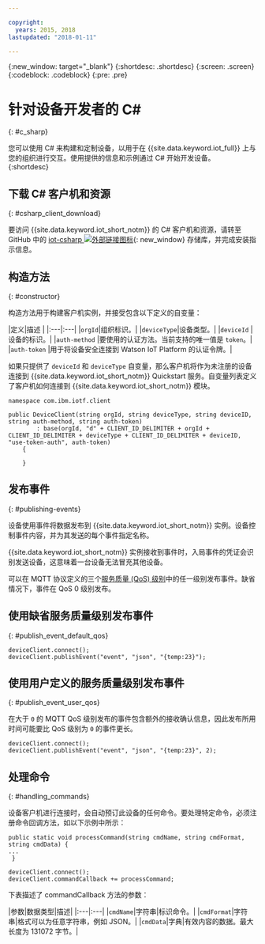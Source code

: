 ```yaml
---

copyright:
  years: 2015, 2018
lastupdated: "2018-01-11"

---
```


{:new_window: target="_blank"}
{:shortdesc: .shortdesc}
{:screen: .screen}
{:codeblock: .codeblock}
{:pre: .pre}


# 针对设备开发者的 C#
{: #c_sharp}

您可以使用 C# 来构建和定制设备，以用于在 {{site.data.keyword.iot_full}} 上与您的组织进行交互。使用提供的信息和示例通过 C# 开始开发设备。
{:shortdesc}

## 下载 C# 客户机和资源
{: #csharp_client_download}

要访问 {{site.data.keyword.iot_short_notm}} 的 C# 客户机和资源，请转至 GitHub 中的 [iot-csharp ![外部链接图标](../../../../icons/launch-glyph.svg "外部链接图标")](https://github.com/ibm-watson-iot/iot-csharp){: new_window} 存储库，并完成安装指示信息。


## 构造方法
{: #constructor}

构造方法用于构建客户机实例，并接受包含以下定义的自变量：

|定义|描述
|
|:---|:---|
|`orgId`|组织标识。|
|`deviceType`|设备类型。|
|`deviceId` |设备的标识。|
|`auth-method`   |要使用的认证方法。当前支持的唯一值是 `token`。|
|`auth-token`   |用于将设备安全连接到 Watson IoT Platform 的认证令牌。|


如果只提供了 `deviceId` 和 `deviceType` 自变量，那么客户机将作为未注册的设备连接到 {{site.data.keyword.iot_short_notm}} Quickstart 服务。自变量列表定义了客户机如何连接到 {{site.data.keyword.iot_short_notm}} 模块。


```
namespace com.ibm.iotf.client

public DeviceClient(string orgId, string deviceType, string deviceID, string auth-method, string auth-token)
        : base(orgId, "d" + CLIENT_ID_DELIMITER + orgId + CLIENT_ID_DELIMITER + deviceType + CLIENT_ID_DELIMITER + deviceID, "use-token-auth", auth-token)
    {

    }
```

## 发布事件
{: #publishing-events}

设备使用事件将数据发布到 {{site.data.keyword.iot_short_notm}} 实例。设备控制事件内容，并为其发送的每个事件指定名称。

{{site.data.keyword.iot_short_notm}} 实例接收到事件时，入局事件的凭证会识别发送设备，这意味着一台设备无法冒充其他设备。

可以在 MQTT 协议定义的三个[服务质量 (QoS) 级别](../mqtt.html#managed-devices)中的任一级别发布事件。缺省情况下，事件在 QoS 0 级别发布。


## 使用缺省服务质量级别发布事件
{: #publish_event_default_qos}

```
deviceClient.connect();
deviceClient.publishEvent("event", "json", "{temp:23}");
```


## 使用用户定义的服务质量级别发布事件
{: #publish_event_user_qos}

在大于 `0` 的 MQTT QoS 级别发布的事件包含额外的接收确认信息，因此发布所用时间可能要比 QoS 级别为 `0` 的事件更长。


```
deviceClient.connect();
deviceClient.publishEvent("event", "json", "{temp:23}", 2);
```

## 处理命令
{: #handling_commands}

设备客户机进行连接时，会自动预订此设备的任何命令。要处理特定命令，必须注册命令回调方法，如以下示例中所示：

```
public static void processCommand(string cmdName, string cmdFormat, string cmdData) {
...
 }
```

```
deviceClient.connect();
deviceClient.commandCallback += processCommand;
```
下表描述了 commandCallback 方法的参数：



|参数|数据类型|描述|
|:---|:---|
|`cmdName`|字符串|标识命令。|
|`cmdFormat`|字符串|格式可以为任意字符串，例如 JSON。|
|`cmdData`|字典|有效内容的数据。最大长度为 131072 字节。|
